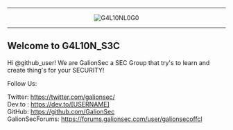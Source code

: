 <hr>
<p align="center">
  <img src="https://github.com/GalionSec/.github/profile/GALION.png" alt="G4L10NL0G0" />
</p>
<hr>

## Welcome to G4L10N_S3C
Hi @github_user! We are GalionSec a SEC Group that try's to learn and create thing's for your SECURITY!

Follow Us:

Twitter: https://twitter.com/galionsec/
<br>
Dev.to : https://dev.to/[USERNAME]
<br>
GitHub: https://github.com/GalionSec
<br>
GalionSecForums: https://forums.galionsec.com/user/galionsecoffcl
